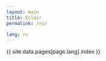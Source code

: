 ```yaml
---
layout: main
title: Eclair
permalink: /ru/

lang: ru
---
```


{{ site.data.pages[page.lang].index }}